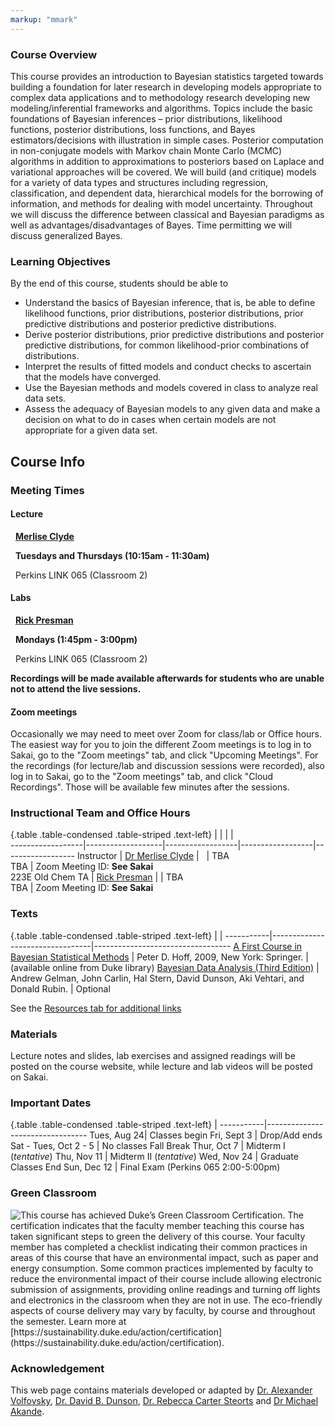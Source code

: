 ```yaml
---
markup: "mmark"
---
```


### Course Overview
This course provides an introduction to Bayesian statistics targeted towards building a foundation for later research in developing models appropriate to complex data applications and to methodology research developing new modeling/inferential frameworks and algorithms.  Topics include the basic foundations of Bayesian inferences – prior distributions, likelihood functions, posterior  distributions, loss functions, and Bayes estimators/decisions with illustration in simple cases.  Posterior computation in non-conjugate models with Markov chain Monte Carlo (MCMC) algorithms in addition to approximations to posteriors based on Laplace and variational approaches will be covered.  We will build (and critique) models for a variety of data types and structures including regression, classification, and dependent data,  hierarchical models for the borrowing of information, and methods for dealing with model uncertainty. Throughout we will discuss the difference between classical and Bayesian  paradigms as well as advantages/disadvantages of Bayes. Time permitting we will discuss generalized Bayes. 



### Learning Objectives

By the end of this course, students should be able to

-  Understand the basics of Bayesian inference, that is, be able to define likelihood functions, prior distributions, posterior distributions, prior predictive distributions and posterior predictive distributions.
- Derive posterior distributions, prior predictive distributions and posterior predictive distributions, for common likelihood-prior combinations of distributions.
- Interpret the results of fitted models and conduct checks to ascertain that the models have converged.
- Use the Bayesian methods and models covered in class to analyze real data sets.
- Assess the adequacy of Bayesian models to any given data and make a decision on what to do in cases when certain models are not appropriate for a given data set.




## Course Info

### Meeting Times

#### Lecture
<font color="#6CA0DC"><i class="fas fa-user fa-lg"></i></font> &nbsp; **[Merlise Clyde](https://scholars.duke.edu/person/clyde)**

<font color="#6CA0DC"><i class="fas fa-calendar-alt fa-lg"></i></font> &nbsp; **Tuesdays and Thursdays (10:15am - 11:30am)**

<font color="#6CA0DC"><i class="fas fa-university fa-lg"></i></font> &nbsp; Perkins LINK 065 (Classroom 2)</font>


#### Labs


<font color="#6CA0DC"><i class="fas fa-user fa-lg"></i></font> &nbsp; **[Rick Presman](https://scholars.duke.edu/person/rick.presman)**

<font color="#6CA0DC"><i class="fas fa-calendar-alt fa-lg"></i></font> &nbsp; **Mondays (1:45pm - 3:00pm)**

<font color="#6CA0DC"><i class="fas fa-university fa-lg"></i></font> &nbsp; Perkins LINK 065 (Classroom 2)




**Recordings will be made available afterwards for students who are unable not to attend the live sessions.**



#### Zoom meetings

Occasionally we may need to meet over Zoom for class/lab or Office hours.
The easiest way for you to join the different Zoom meetings is to log in to Sakai, go to the "Zoom meetings" tab, and click "Upcoming Meetings". For the recordings (for lecture/lab and discussion sessions were recorded), also log in to Sakai, go to the "Zoom meetings" tab, and click "Cloud Recordings". Those will be available few minutes after the sessions.


### Instructional Team and Office Hours 

{.table .table-condensed .table-striped .text-left}
<span></span>     | <span></span>     | <span></span>    | <span></span>    |  <span></span>      
------------------|-------------------|------------------|------------------|------------------ 
Instructor        | [Dr Merlise Clyde](https://www2.stat.duke.edu/~clyde) | <a href="mailto:clyde@duke.edu" title="email"><i class="fa fa-envelope"></i></a> &nbsp; <a href="https://github.com/merliseclyde" title="GitHub"><i class="fa fa-github"></i></a> | TBA <br /> TBA | Zoom Meeting ID: **See Sakai** <br />  223E Old Chem
TA               | [Rick Presman](https://scholars.duke.edu/person/rick.presman) | <a href="mailto:rick.presman@duke.edu" title="email"><i class="fa fa-envelope"></i></a> | TBA <br /> TBA | Zoom Meeting ID: **See Sakai**



### Texts

{.table .table-condensed .table-striped .text-left}
 <span></span>     | <span></span> | <span></span> 
-----------|---------------------------------|----------------------------------
[A First Course in Bayesian Statistical Methods](https://find.library.duke.edu/catalog/DUKE004968562) | Peter D. Hoff, 2009, New York: Springer. | (available online from Duke library)
[Bayesian Data Analysis (Third Edition)](https://find.library.duke.edu/catalog/DUKE006588051?utm_campaign=bento&utm_content=bento_result_link&utm_source=library.duke.edu&utm_medium=referral) | Andrew Gelman, John Carlin, Hal Stern, David Dunson, Aki Vehtari, and Donald Rubin. | Optional

See the [Resources tab for additional links](/resources/)

### Materials

Lecture notes and slides, lab exercises and assigned readings will be posted on the course website, while lecture and lab videos will be posted on Sakai. 

### Important Dates

{.table .table-condensed .table-striped .text-left}
 <span></span>     | <span></span>
-----------|---------------------------------
Tues, Aug 24| Classes begin
Fri, Sept 3 | Drop/Add ends
Sat - Tues, Oct 2 - 5	| No classes Fall Break
Thur, Oct 7 | Midterm I  (*tentative*)
Thu, Nov 11 | Midterm II (*tentative*)
Wed, Nov 24 | Graduate Classes End
Sun, Dec 12 | Final Exam (Perkins 065 2:00-5:00pm)



### Green Classroom

<img style="float: left;" src="/img/DukeGreenClassroomCertification-Logo.png">
This course has achieved Duke’s Green Classroom Certification. The certification indicates that the faculty member teaching this course has taken significant steps to green the delivery of this course. Your faculty member has completed a checklist indicating their common practices in areas of this course that have an environmental impact, such as paper and energy consumption. Some common practices implemented by faculty to reduce the environmental impact of their course include allowing electronic submission of assignments, providing online readings and turning off lights and electronics in the classroom when they are not in use. The eco-friendly aspects of course delivery may vary by faculty, by course and throughout the semester. Learn more at [https://sustainability.duke.edu/action/certification](https://sustainability.duke.edu/action/certification).

### Acknowledgement

This web page contains materials developed or adapted by 
[Dr. Alexander Volfovsky](https://scholars.duke.edu/person/alexander.volfovsky), 
[Dr. David B. Dunson](https://scholars.duke.edu/person/dunson), [Dr. Rebecca Carter Steorts](https://scholars.duke.edu/person/beka) and 
[Dr Michael Akande](https://scholars.duke.edu/person/olanrewaju.akande).

